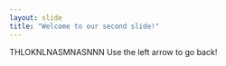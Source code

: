 ```yaml
---
layout: slide
title: "Welcome to our second slide!"
---
```

THLOKNLNASMNASNNN
Use the left arrow to go back!
